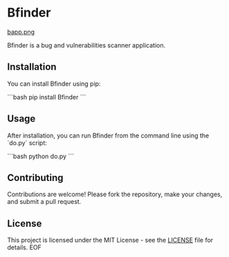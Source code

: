 # Bfinder
[bapp.png](https://github.com/ministerko/Bfinder/blob/main/bapp.png)


Bfinder is a bug and vulnerabilities scanner application.

## Installation

You can install Bfinder using pip:

\`\`\`bash
pip install Bfinder
\`\`\`

## Usage

After installation, you can run Bfinder from the command line using the \`do.py\` script:

\`\`\`bash
python do.py
\`\`\`

## Contributing

Contributions are welcome! Please fork the repository, make your changes, and submit a pull request.

## License

This project is licensed under the MIT License - see the [LICENSE](LICENSE) file for details.
EOF
